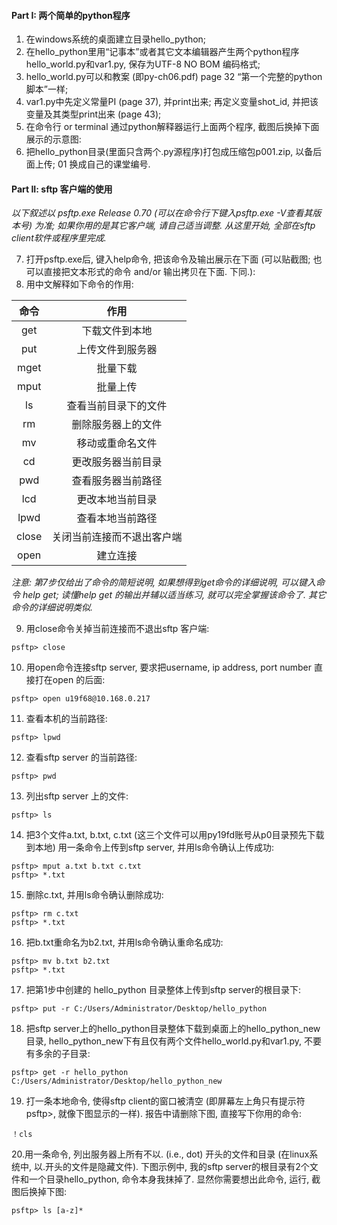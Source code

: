 #### Part I: 两个简单的python程序

1. 在windows系统的桌面建立目录hello_python;
2. 在hello_python里用“记事本”或者其它文本编辑器产生两个python程序hello_world.py和var1.py, 保存为UTF-8 NO BOM 编码格式;
3. hello_world.py可以和教案 (即py-ch06.pdf) page 32 “第一个完整的python脚本”一样;
4. var1.py中先定义常量PI (page 37), 并print出来; 再定义变量shot_id, 并把该变量及其类型print出来 (page 43);
5. 在命令行 or terminal 通过python解释器运行上面两个程序, 截图后换掉下面展示的示意图:
6. 把hello_python目录(里面只含两个.py源程序)打包成压缩包p001.zip, 以备后面上传; 01 换成自己的课堂编号.


#### Part II: sftp 客户端的使用

*以下叙述以 psftp.exe Release 0.70 (可以在命令行下键入psftp.exe -V查看其版本号) 为准; 如果你用的是其它客户端, 请自己适当调整. 从这里开始, 全部在sftp client软件或程序里完成.*

7. 打开psftp.exe后, 键入help命令, 把该命令及输出展示在下面 (可以贴截图; 也可以直接把文本形式的命令 and/or 输出拷贝在下面. 下同.):
8. 用中文解释如下命令的作用:

|命令 | 作用|
|:--: |:--: |
|get | 下载文件到本地|
put|上传文件到服务器
mget|批量下载
mput|批量上传
ls|查看当前目录下的文件
rm|删除服务器上的文件
mv|移动或重命名文件
cd|更改服务器当前目录
pwd|查看服务器当前路径
lcd|更改本地当前目录
lpwd|查看本地当前路径
close|关闭当前连接而不退出客户端
open|建立连接

*注意: 第7步仅给出了命令的简短说明, 如果想得到get命令的详细说明, 可以键入命令 help get; 读懂help get 的输出并辅以适当练习, 就可以完全掌握该命令了. 其它命令的详细说明类似.*

9. 用close命令关掉当前连接而不退出sftp 客户端:

```psftp> close```

10. 用open命令连接sftp server, 要求把username, ip address, port number 直接打在open 的后面:

```psftp> open u19f68@10.168.0.217```

11. 查看本机的当前路径:

```psftp> lpwd```

12. 查看sftp server 的当前路径:

```psftp> pwd```

13. 列出sftp server 上的文件:

```psftp> ls```

14. 把3个文件a.txt, b.txt, c.txt (这三个文件可以用py19fd账号从p0目录预先下载到本地) 用一条命令上传到sftp server, 并用ls命令确认上传成功:

```
psftp> mput a.txt b.txt c.txt
psftp> *.txt
```

15. 删除c.txt, 并用ls命令确认删除成功:

```
psftp> rm c.txt
psftp> *.txt
```

16. 把b.txt重命名为b2.txt, 并用ls命令确认重命名成功:

```
psftp> mv b.txt b2.txt
psftp> *.txt
```

17. 把第1步中创建的 hello_python 目录整体上传到sftp server的根目录下:

```psftp> put -r C:/Users/Administrator/Desktop/hello_python```

18. 把sftp server上的hello_python目录整体下载到桌面上的hello_python_new目录, hello_python_new下有且仅有两个文件hello_world.py和var1.py, 不要有多余的子目录:

```psftp> get -r hello_python C:/Users/Administrator/Desktop/hello_python_new```

19. 打一条本地命令, 使得sftp client的窗口被清空 (即屏幕左上角只有提示符psftp>, 就像下图显示的一样). 报告中请删除下图, 直接写下你用的命令:

```！cls```

20.用一条命令, 列出服务器上所有不以. (i.e., dot) 开头的文件和目录 (在linux系统中, 以.开头的文件是隐藏文件). 下图示例中, 我的sftp server的根目录有2个文件和一个目录hello_python, 命令本身我抹掉了. 显然你需要想出此命令, 运行, 截图后换掉下图:

```psftp> ls [a-z]*```
